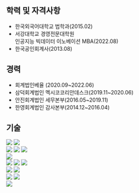 ## 학력 및 자격사항
- 한국외국어대학교 법학과(2015.02)
- 서강대학교 경영전문대학원<br>인공지능 빅데이터 이노베이션 MBA(2022.08)
- 한국공인회계사(2013.08)


## 경력
- 회계법인베율 (2020.09~2022.06)
- 삼덕회계법인 멕시코코리안데스크(2019.11~2020.06)
- 안진회계법인 세무본부(2016.05~2019.11)
- 한영회계법인 감사본부(2014.12~2016.04)

## 기술
<img src="https://img.shields.io/badge/Python-3776AB?style=plastic&logo=Python&logoColor=white"> <img src="https://img.shields.io/badge/R-276DC3?style=plastic&logo=R&logoColor=white">
<br>
<img src="https://img.shields.io/badge/SQLite-003B57?style=plastic&logo=sqlite&logoColor=white">
<img src="https://img.shields.io/badge/MySQL-4479A1?style=plastic&logo=mysql&logoColor=white">
<img src="https://img.shields.io/badge/Postgre-4169E1?style=plastic&logo=Postgre&logoColor=white">
<br>
<img src="https://img.shields.io/badge/Amazonaws-232F3E?style=plastic&logo=amazonaws&logoColor=white">
<br>
<img src="https://img.shields.io/badge/HTML5-E34F26?style=plastic&logo=html5&logoColor=white"> 
<img src="https://img.shields.io/badge/CSS-1572B6?style=plastic&logo=css3&logoColor=white">
<img src="https://img.shields.io/badge/Bootstrap-7952B3?style=plastic&logo=bootstrap&logoColor=white">
<br>
<img src="https://img.shields.io/badge/Flask-000000?style=plastic&logo=flask&logoColor=white"> 
<img src="https://img.shields.io/badge/Django-092E20?style=plastic&logo=django&logoColor=white">
<br>
<img src="https://img.shields.io/badge/Tensorflow-FF6F00?style=plastic&logo=tensorflow&logoColor=white"> <img src="https://img.shields.io/badge/Pytorch-EE4C2C?style=plastic&logo=pytorch&logoColor=white">
<br>
<img src="https://img.shields.io/badge/Tableau-E97627?style=plastic&logo=tableau&logoColor=white">




